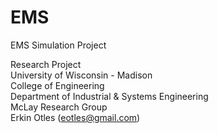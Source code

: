 EMS
===

EMS Simulation Project


Research Project  
University of Wisconsin - Madison  
College of Engineering  
Department of Industrial & Systems Engineering  
McLay Research Group  
Erkin Otles (eotles@gmail.com)
